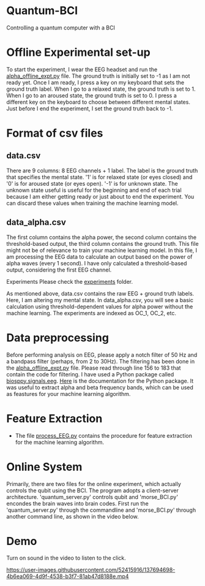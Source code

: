 # Quantum-BCI
Controlling a quantum computer with a BCI

# Offline Experimental set-up
To start the experiment, I wear the EEG headset and run the [alpha_offline_expt.py](https://github.com/satvik-venkatesh/Quantum-BCI/blob/main/alpha_offline_expt.py) file. The ground truth is initially set to -1 as I am not ready yet. Once I am ready, I press a key on my keyboard that sets the ground truth label. When I go to a relaxed state, the ground truth is set to 1. When I go to an aroused state, the ground truth is set to 0. I press a different key on the keyboard to choose between different mental states. Just before I end the experiment, I set the ground truth back to -1.


# Format of csv files
## data.csv
There are 9 columns: 8 EEG channels + 1 label. The label is the ground truth that specifies the mental state. '1' is for relaxed state (or eyes closed) and '0' is for aroused state (or eyes open). '-1' is for unknown state. The unknown state useful is useful for the beginning and end of each trial because I am either getting ready or just about to end the experiment. You can discard these values when training the machine learning model.

## data_alpha.csv
The first column contains the alpha power, the second column contains the threshold-based output, the third column contains the ground truth. This file might not be of relevance to train your machine learning model. In this file, I am processing the EEG data to calculate an output based on the power of alpha waves (every 1 second). I have only calculated a threshold-based output, considering the first EEG channel.
 
 
 
Experiments
Please check the [experiments](https://github.com/satvik-venkatesh/Quantum-BCI/tree/main/experiments) folder.

As mentioned above, data.csv contains the raw EEG + ground truth labels. Here, I am altering my mental state. In data_alpha.csv, you will see a basic calculation using threshold-dependent values for alpha power without the machine learning. The experiments are indexed as OC_1, OC_2, etc.


# Data preprocessing
Before performing analysis on EEG, please apply a notch filter of 50 Hz and a bandpass filter (perhaps, from 2 to 30Hz). The filtering has been done in the [alpha_offline_expt.py](https://github.com/satvik-venkatesh/Quantum-BCI/blob/main/alpha_offline_expt.py) file. Please read through line 156 to 183 that contain the code for filtering. I have used a Python package called [biosppy.signals.eeg](https://github.com/PIA-Group/BioSPPy/blob/212c3dcbdb1ec43b70ba7199deb5eb22bcb78fd0/biosppy/signals/eeg.py). [Here](https://biosppy.readthedocs.io/en/stable/biosppy.signals.html#biosppy-signals-eeg) is the documentation for the Python package. It was useful to extract alpha and beta frequency bands, which can be used as feastures for your machine learning algorithm.

# Feature Extraction
- The file [process_EEG.py](https://github.com/satvik-venkatesh/Quantum-BCI/blob/main/process_EEG.py) contains the procedure for feature extraction for the machine learning algorithm.

# Online System
Primarily, there are two files for the online experiment, which actually controls the qubit using the BCI. The program adopts a client-server architecture. 'quantum_server.py' controls qubit and 'morse_BCI.py' encondes the brain waves into brain codes. First run the 'quantum_server.py' through the commandline and 'morse_BCI.py' through another command line, as shown in the video below.

# Demo
Turn on sound in the video to listen to the click.

https://user-images.githubusercontent.com/52415916/137694698-4b6ea069-4d9f-4538-b3f7-81ab47d8188e.mp4

